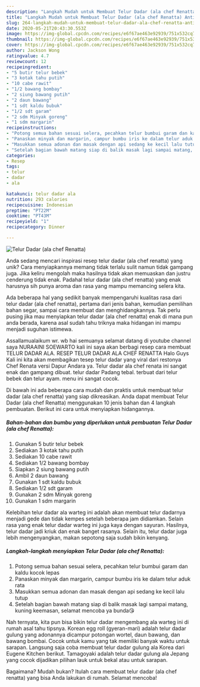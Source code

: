 ```yaml
---
description: "Langkah Mudah untuk Membuat Telur Dadar (ala chef Renatta) Anti Gagal"
title: "Langkah Mudah untuk Membuat Telur Dadar (ala chef Renatta) Anti Gagal"
slug: 264-langkah-mudah-untuk-membuat-telur-dadar-ala-chef-renatta-anti-gagal
date: 2020-05-21T20:43:30.553Z
image: https://img-global.cpcdn.com/recipes/e6f67ae463e92939/751x532cq70/telur-dadar-ala-chef-renatta-foto-resep-utama.jpg
thumbnail: https://img-global.cpcdn.com/recipes/e6f67ae463e92939/751x532cq70/telur-dadar-ala-chef-renatta-foto-resep-utama.jpg
cover: https://img-global.cpcdn.com/recipes/e6f67ae463e92939/751x532cq70/telur-dadar-ala-chef-renatta-foto-resep-utama.jpg
author: Jackson Wong
ratingvalue: 4.7
reviewcount: 12
recipeingredient:
- "5 butir telur bebek"
- "3 kotak tahu putih"
- "10 cabe rawit"
- "1/2 bawang bombay"
- "2 siung bawang putih"
- "2 daun bawang"
- "1 sdt kaldu bubuk"
- "1/2 sdt garam"
- "2 sdm Minyak goreng"
- "1 sdm margarin"
recipeinstructions:
- "Potong semua bahan sesuai selera, pecahkan telur bumbui garam dan kaldu kocok lepas"
- "Panaskan minyak dan margarin, campur bumbu iris ke dalam telur aduk rata"
- "Masukkan semua adonan dan masak dengan api sedang ke kecil lalu tutup"
- "Setelah bagian bawah matang siap di balik masak lagi sampai matang, kuning keemasan, selamat mencoba ya bunda😘"
categories:
- Resep
tags:
- telur
- dadar
- ala

katakunci: telur dadar ala 
nutrition: 293 calories
recipecuisine: Indonesian
preptime: "PT22M"
cooktime: "PT43M"
recipeyield: "1"
recipecategory: Dinner

---
```



![Telur Dadar (ala chef Renatta)](https://img-global.cpcdn.com/recipes/e6f67ae463e92939/751x532cq70/telur-dadar-ala-chef-renatta-foto-resep-utama.jpg)

Anda sedang mencari inspirasi resep telur dadar (ala chef renatta) yang unik? Cara menyiapkannya memang tidak terlalu sulit namun tidak gampang juga. Jika keliru mengolah maka hasilnya tidak akan memuaskan dan justru cenderung tidak enak. Padahal telur dadar (ala chef renatta) yang enak harusnya sih punya aroma dan rasa yang mampu memancing selera kita.

Ada beberapa hal yang sedikit banyak mempengaruhi kualitas rasa dari telur dadar (ala chef renatta), pertama dari jenis bahan, kemudian pemilihan bahan segar, sampai cara membuat dan menghidangkannya. Tak perlu pusing jika mau menyiapkan telur dadar (ala chef renatta) enak di mana pun anda berada, karena asal sudah tahu triknya maka hidangan ini mampu menjadi suguhan istimewa.

Assallamualaikum wr. wb hai semuanya selamat datang di youtube channel saya NURAAINI SOEWARTO kali ini saya akan berbagi resep cara membuat TELUR DADAR ALA. RESEP TELUR DADAR ALA CHEF RENATTA Halo Guys Kali ini kita akan membagikan tesep telur dadar yang viral dari restonya Chef Renata versi Dapur Andara ya. Telur dadar ala chef renata ini sangat enak dan gampang dibuat. telur dadar Padang tebal. terbuat dari telur bebek dan telur ayam. menu ini sangat cocok.


Di bawah ini ada beberapa cara mudah dan praktis untuk membuat telur dadar (ala chef renatta) yang siap dikreasikan. Anda dapat membuat Telur Dadar (ala chef Renatta) menggunakan 10 jenis bahan dan 4 langkah pembuatan. Berikut ini cara untuk menyiapkan hidangannya.

<!--inarticleads1-->

##### Bahan-bahan dan bumbu yang diperlukan untuk pembuatan Telur Dadar (ala chef Renatta):

1. Gunakan 5 butir telur bebek
1. Sediakan 3 kotak tahu putih
1. Sediakan 10 cabe rawit
1. Sediakan 1/2 bawang bombay
1. Siapkan 2 siung bawang putih
1. Ambil 2 daun bawang
1. Gunakan 1 sdt kaldu bubuk
1. Sediakan 1/2 sdt garam
1. Gunakan 2 sdm Minyak goreng
1. Gunakan 1 sdm margarin


Kelebihan telur dadar ala warteg ini adalah akan membuat telur dadarnya menjadi gede dan tidak kempes setelah beberapa jam didiamkan. Selain rasa yang enak telur dadar warteg ini juga kaya dengan sayuran. Hasilnya, telur dadar jadi kriuk dan enak banget rasanya. Selain itu, telur dadar juga lebih mengenyangkan, makan sepotong saja sudah bikin kenyang. 

<!--inarticleads2-->

##### Langkah-langkah menyiapkan Telur Dadar (ala chef Renatta):

1. Potong semua bahan sesuai selera, pecahkan telur bumbui garam dan kaldu kocok lepas
1. Panaskan minyak dan margarin, campur bumbu iris ke dalam telur aduk rata
1. Masukkan semua adonan dan masak dengan api sedang ke kecil lalu tutup
1. Setelah bagian bawah matang siap di balik masak lagi sampai matang, kuning keemasan, selamat mencoba ya bunda😘


Nah ternyata, kita pun bisa bikin telur dadar mengembang ala warteg ini di rumah asal tahu tipsnya. Korean egg roll (gyeran-mari) adalah telur dadar gulung yang adonannya dicampur potongan wortel, daun bawang, dan bawang bombai. Cocok untuk kamu yang tak memiliki banyak waktu untuk sarapan. Langsung saja coba membuat telur dadar gulung ala Korea dari Eugene Kitchen berikut. Tamagoyaki adalah telur dadar gulung ala Jepang yang cocok dijadikan pilihan lauk untuk bekal atau untuk sarapan. 

Bagaimana? Mudah bukan? Itulah cara membuat telur dadar (ala chef renatta) yang bisa Anda lakukan di rumah. Selamat mencoba!
